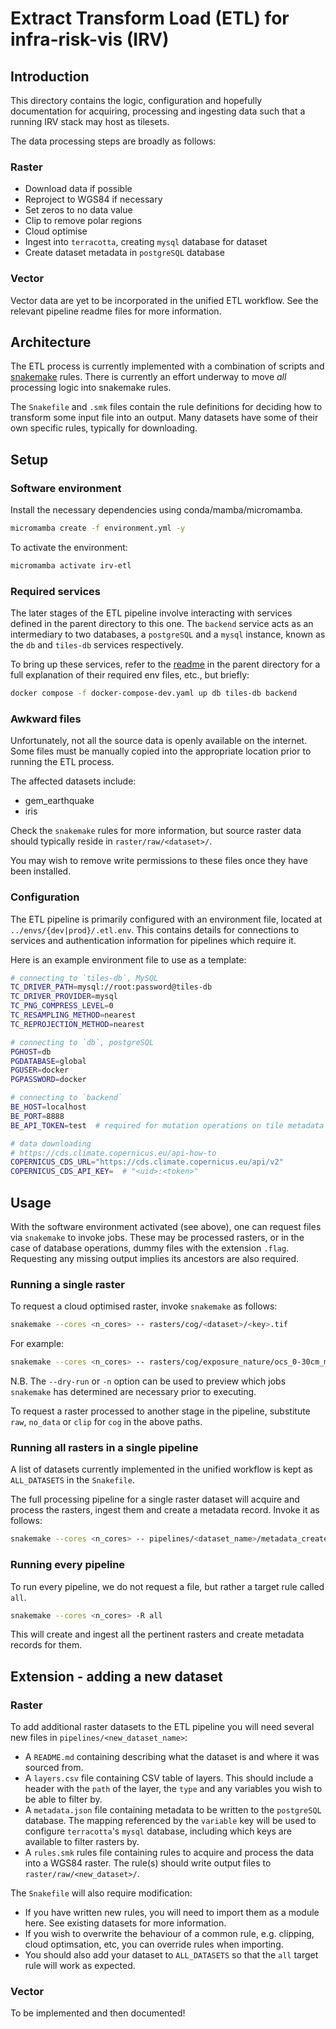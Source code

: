 # Extract Transform Load (ETL) for infra-risk-vis (IRV)

## Introduction

This directory contains the logic, configuration and hopefully documentation for
acquiring, processing and ingesting data such that a running IRV stack may host
as tilesets.

The data processing steps are broadly as follows:

### Raster

- Download data if possible
- Reproject to WGS84 if necessary
- Set zeros to no data value
- Clip to remove polar regions
- Cloud optimise
- Ingest into `terracotta`, creating `mysql` database for dataset
- Create dataset metadata in `postgreSQL` database

### Vector

Vector data are yet to be incorporated in the unified ETL workflow. See the
relevant pipeline readme files for more information.

## Architecture

The ETL process is currently implemented with a combination of scripts and
[snakemake](https://snakemake.readthedocs.io/en/stable/) rules. There is currently an
effort underway to move _all_ processing logic into snakemake rules.

The `Snakefile` and `.smk` files contain the rule definitions for deciding how
to transform some input file into an output. Many datasets have some of their
own specific rules, typically for downloading.

## Setup

### Software environment

Install the necessary dependencies using conda/mamba/micromamba.

```bash
micromamba create -f environment.yml -y
```

To activate the environment:

```bash
micromamba activate irv-etl
```

### Required services

The later stages of the ETL pipeline involve interacting with services
defined in the parent directory to this one. The `backend` service acts as an
intermediary to two databases, a `postgreSQL` and a `mysql` instance, known as
the `db` and `tiles-db` services respectively.

To bring up these services, refer to the [readme](../README.md) in the parent
directory for a full explanation of their required env files, etc., but briefly:

```bash
docker compose -f docker-compose-dev.yaml up db tiles-db backend
```

### Awkward files

Unfortunately, not all the source data is openly available on the internet.
Some files must be manually copied into the appropriate location prior to
running the ETL process.

The affected datasets include:
- gem_earthquake
- iris

Check the `snakemake` rules for more information, but source raster data should
typically reside in `raster/raw/<dataset>/`.

You may wish to remove write permissions to these files once they have been installed.

### Configuration

The ETL pipeline is primarily configured with an environment file, located at
`../envs/{dev|prod}/.etl.env`. This contains details for connections to services
and authentication information for pipelines which require it.

Here is an example environment file to use as a template:

```bash
# connecting to `tiles-db`, MySQL
TC_DRIVER_PATH=mysql://root:password@tiles-db
TC_DRIVER_PROVIDER=mysql
TC_PNG_COMPRESS_LEVEL=0
TC_RESAMPLING_METHOD=nearest
TC_REPROJECTION_METHOD=nearest

# connecting to `db`, postgreSQL
PGHOST=db
PGDATABASE=global
PGUSER=docker
PGPASSWORD=docker

# connecting to `backend`
BE_HOST=localhost
BE_PORT=8888
BE_API_TOKEN=test  # required for mutation operations on tile metadata (`/tiles/sources POST & DELETE`).

# data downloading
# https://cds.climate.copernicus.eu/api-how-to
COPERNICUS_CDS_URL="https://cds.climate.copernicus.eu/api/v2"
COPERNICUS_CDS_API_KEY=  # "<uid>:<token>"
```

## Usage

With the software environment activated (see above), one can request files via
`snakemake` to invoke jobs. These may be processed rasters, or in the case of
database operations, dummy files with the extension `.flag`. Requesting any
missing output implies its ancestors are also required.

### Running a single raster

To request a cloud optimised raster, invoke `snakemake` as follows:

```bash
snakemake --cores <n_cores> -- rasters/cog/<dataset>/<key>.tif
```

For example:

```bash
snakemake --cores <n_cores> -- rasters/cog/exposure_nature/ocs_0-30cm_mean_1000.tif
```

N.B. The `--dry-run` or `-n` option can be used to preview which jobs
`snakemake` has determined are necessary prior to executing.

To request a raster processed to another stage in the pipeline, substitute
`raw`, `no_data` or `clip` for `cog` in the above paths.

### Running all rasters in a single pipeline

A list of datasets currently implemented in the unified workflow is kept as
`ALL_DATASETS` in the `Snakefile`.

The full processing pipeline for a single raster dataset will acquire and
process the rasters, ingest them and create a metadata record. Invoke it as
follows:

```bash
snakemake --cores <n_cores> -- pipelines/<dataset_name>/metadata_created.flag
```

### Running every pipeline

To run every pipeline, we do not request a file, but rather a target rule called `all`.

```bash
snakemake --cores <n_cores> -R all
```

This will create and ingest all the pertinent rasters and create metadata records for them.

## Extension - adding a new dataset

### Raster

To add additional raster datasets to the ETL pipeline you will need several new
files in `pipelines/<new_dataset_name>`:

- A `README.md` containing describing what the dataset is and where it was
sourced from.
- A `layers.csv` file containing CSV table of layers.  This should include a
header with the `path` of the layer, the `type` and any variables you wish to be
able to filter by.
- A `metadata.json` file containing metadata to be written to the `postgreSQL`
database. The mapping referenced by the `variable` key will be used to configure
`terracotta`'s `mysql` database, including which keys are available to filter
rasters by.
- A `rules.smk` rules file containing rules to acquire and process the data into
a WGS84 raster. The rule(s) should write output files to
`raster/raw/<new_dataset>/`.

The `Snakefile` will also require modification:
- If you have written new rules, you will need to import them as a module here.
See existing datasets for more information.
- If you wish to overwrite the behaviour of a common rule, e.g. clipping, cloud
optimsation, etc, you can override rules when importing.
- You should also add your dataset to `ALL_DATASETS` so that the `all` target
rule will work as expected.

### Vector

To be implemented and then documented!